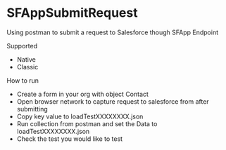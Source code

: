 # SFAppSubmitRequest
Using postman to submit a request to Salesforce though SFApp Endpoint 

Supported
- Native
- Classic

How to run
- Create a form in your org with object Contact 
- Open browser network to capture request to salesforce from after submitting 
- Copy key value to loadTestXXXXXXXX.json
- Run collection from postman and set the Data to loadTestXXXXXXXX.json 
- Check the test you would like to test 
